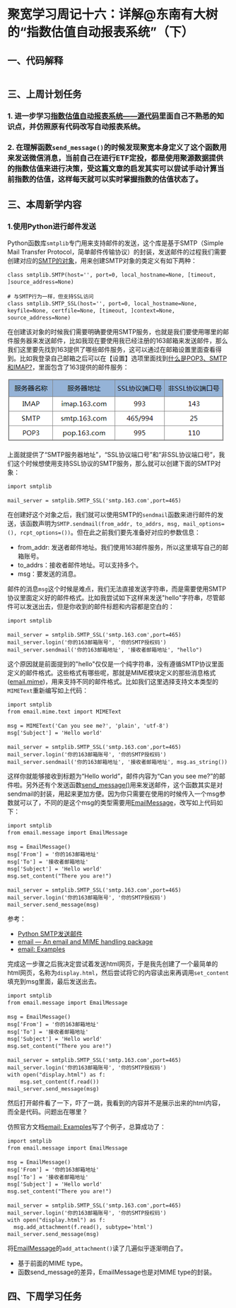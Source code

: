 # 聚宽学习周记十六：详解@东南有大树的“指数估值自动报表系统”（下）



## 一、代码解释

```
```


## 三、上周计划任务


### 1. 进一步学习[指数估值自动报表系统——源代码](https://www.joinquant.com/view/community/detail/20497)里面自己不熟悉的知识点，并仿照原有代码改写自动报表系统。


### 2. 在理解函数`send_message()`的时候发现聚宽本身定义了这个函数用来发送微信消息，当前自己在进行ETF定投，都是使用聚源数据提供的指数估值来进行决策，受这篇文章的启发其实可以尝试手动计算当前指数的估值，这样每天就可以实时掌握指数的估值状态了。


## 三、本周新学内容

### 1.使用Python进行邮件发送

Python函数库`smtplib`专门用来支持邮件的发送，这个库是基于SMTP（Simple Mail Transfer Protocol，简单邮件传输协议）的封装，发送邮件的过程我们需要创建对应的[SMTP的对象](https://docs.python.org/3/library/smtplib.html#module-smtplib)，用来创建SMTP对象的类定义有如下两种：

```
class smtplib.SMTP(host='', port=0, local_hostname=None, [timeout, ]source_address=None)

# 与SMTP行为一样，但支持SSL访问
class smtplib.SMTP_SSL(host='', port=0, local_hostname=None, keyfile=None, certfile=None, [timeout, ]context=None, source_address=None)

```

在创建该对象的时候我们需要明确要使用SMTP服务，也就是我们要使用哪里的邮件服务器来发送邮件，比如我现在要使用我已经注册的163邮箱来发送邮件，那么我们这里要先找到163提供了哪些邮件服务，这可以通过在邮箱设置里面查看得到。比如我登录自己邮箱之后可以在【设置】选项里面找到[什么是POP3、SMTP和IMAP?](https://help.mail.163.com/faqDetail.do?code=d7a5dc8471cd0c0e8b4b8f4f8e49998b374173cfe9171305fa1ce630d7f67ac22dc0e9af8168582a)，里面包含了163提供的邮件服务：

![](./w17-mail163-service.PNG)

上面就提供了“SMTP服务器地址”，“SSL协议端口号”和“非SSL协议端口号”，我们这个时候想使用支持SSL协议的SMTP服务，那么就可以创建下面的SMTP对象：

```
import smtplib

mail_server = smtplib.SMTP_SSL('smtp.163.com',port=465)
```

在创建好这个对象之后，我们就可以使用SMTP的`sendmail`函数来进行邮件的发送，该函数声明为`SMTP.sendmail(from_addr, to_addrs, msg, mail_options=(), rcpt_options=())`。但在此之前我们要先准备好对应的参数信息：

- from_addr: 发送者邮件地址。我们使用163邮件服务，所以这里填写自己的邮箱账号。
- to_addrs：接收者邮件地址。可以支持多个。
- msg：要发送的消息。

邮件的消息`msg`这个时候是难点，我们无法直接发送字符串，而是需要使用SMTP协议里面定义好的邮件格式。比如我尝试如下这样来发送"hello"字符串，尽管邮件可以发送出去，但是你收到的邮件标题和内容都是空白的：

```
import smtplib

mail_server = smtplib.SMTP_SSL('smtp.163.com',port=465)
mail_server.login('你的163邮箱账号', '你的SMTP授权码')
mail_server.sendmail('你的163邮箱地址', '接收者邮箱地址', "hello")
```

这个原因就是前面提到的"hello"仅仅是一个纯字符串，没有遵循SMTP协议里面定义的邮件格式。这些格式有哪些呢，那就是MIME模块定义的那些消息格式([email.mime](https://docs.python.org/3/library/email.mime.html?highlight=mimetext#email.mime.text.MIMEText))，用来支持不同的邮件格式。比如我们这里选择支持文本类型的`MIMEText`重新编写如上代码：

```
import smtplib
from email.mime.text import MIMEText

msg = MIMEText('Can you see me?', 'plain', 'utf-8')
msg['Subject'] = 'Hello world'

mail_server = smtplib.SMTP_SSL('smtp.163.com',port=465)
mail_server.login('你的163邮箱账号', '你的SMTP授权码')
mail_server.sendmail('你的163邮箱地址', '接收者邮箱地址', msg.as_string())
```

这样你就能够接收到标题为“Hello world”，邮件内容为“Can you see me?”的邮件啦。另外还有个发送函数[send_message()](https://docs.python.org/3/library/smtplib.html#smtplib.SMTP.send_message)用来发送邮件，这个函数其实是对sendmail的封装，用起来更加方便。因为你只需要在使用的时候传入一个msg参数就可以了，不同的是这个msg的类型需要用[EmailMessage](https://docs.python.org/3/library/email.message.html#email.message.EmailMessage)，改写如上代码如下：

```
import smtplib
from email.message import EmailMessage

msg = EmailMessage()
msg['From'] = '你的163邮箱地址'
msg['To'] = '接收者邮箱地址'
msg['Subject'] = 'Hello world'
msg.set_content("There you are!")

mail_server = smtplib.SMTP_SSL('smtp.163.com',port=465)
mail_server.login('你的163邮箱账号', '你的SMTP授权码')
mail_server.send_message(msg)
```

参考：

- [Python SMTP发送邮件](https://www.runoob.com/python/python-email.html)
- [email — An email and MIME handling package](https://docs.python.org/3/library/email.html)
- [email: Examples](https://docs.python.org/3/library/email.examples.html)

完成这一步骤之后我决定尝试着发送html网页，于是我先创建了一个最简单的html网页，名称为`display.html`，然后尝试将它的内容读出来再调用`set_content`填充到msg里面，最后发送出去。

```
import smtplib
from email.message import EmailMessage

msg = EmailMessage()
msg['From'] = '你的163邮箱地址'
msg['To'] = '接收者邮箱地址'
msg['Subject'] = 'Hello world'
msg.set_content("There you are!")

mail_server = smtplib.SMTP_SSL('smtp.163.com',port=465)
mail_server.login('你的163邮箱账号', '你的SMTP授权码')
with open("display.html") as f:
    msg.set_content(f.read())
mail_server.send_message(msg)
```

然后打开邮件看了一下，吓了一跳，我看到的内容并不是展示出来的html内容，而全是代码。问题出在哪里？


仿照官方文档[email: Examples](https://docs.python.org/3/library/email.examples.html)写了个例子，总算成功了：

```
import smtplib
from email.message import EmailMessage

msg = EmailMessage()
msg['From'] = '你的163邮箱地址'
msg['To'] = '接收者邮箱地址'
msg['Subject'] = 'Hello world'
msg.set_content("There you are!")

mail_server = smtplib.SMTP_SSL('smtp.163.com',port=465)
mail_server.login('你的163邮箱账号', '你的SMTP授权码')
with open("display.html") as f:
  msg.add_attachment(f.read(), subtype='html')            
mail_server.send_message(msg)
```

将[EmailMessage](https://docs.python.org/3/library/email.message.html#email.message.EmailMessage)的`add_attachment()`读了几遍似乎逐渐明白了。

- 基于前面的MIME type。
- 函数send_message的差异，EmailMessage也是对MIME type的封装。


## 四、下周学习任务
